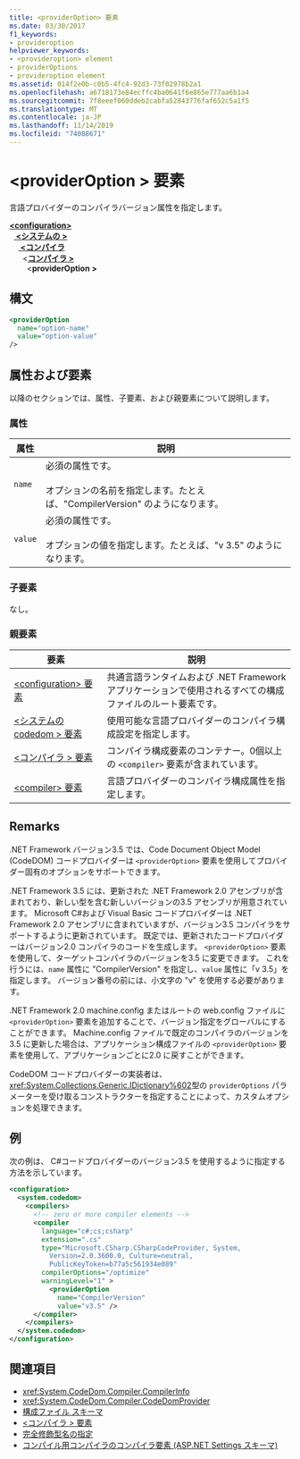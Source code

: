 ```yaml
---
title: <providerOption> 要素
ms.date: 03/30/2017
f1_keywords:
- provideroption
helpviewer_keywords:
- <provideroption> element
- providerOptions
- provideroption element
ms.assetid: 014f2e0b-c0b5-4fc4-92d3-73f02978b2a1
ms.openlocfilehash: a6718173e84ecffc4ba0641f6e865e777aa6b1a4
ms.sourcegitcommit: 7f8eeef060ddeb2cabfa52843776faf652c5a1f5
ms.translationtype: MT
ms.contentlocale: ja-JP
ms.lasthandoff: 11/14/2019
ms.locfileid: "74088671"
---
```

# <a name="provideroption-element"></a>\<providerOption > 要素
言語プロバイダーのコンパイラバージョン属性を指定します。  

[ **\<configuration>** ](../configuration-element.md)\
&nbsp;&nbsp;[ **\<システムの >** ](system-codedom-element.md)\
&nbsp;&nbsp;&nbsp;&nbsp;[ **\<コンパイラ**](compilers-element.md)\
&nbsp;&nbsp;&nbsp;&nbsp;&nbsp;&nbsp;\<[**コンパイラ >** ](compiler-element.md)\
&nbsp;&nbsp;&nbsp;&nbsp;&nbsp;&nbsp;&nbsp;&nbsp;\<**providerOption >**

## <a name="syntax"></a>構文  
  
```xml  
<providerOption  
  name="option-name"  
  value="option-value"  
/>  
```  
  
## <a name="attributes-and-elements"></a>属性および要素  
 以降のセクションでは、属性、子要素、および親要素について説明します。  
  
### <a name="attributes"></a>属性  
  
|属性|説明|  
|---------------|-----------------|  
|`name`|必須の属性です。<br /><br /> オプションの名前を指定します。たとえば、"CompilerVersion" のようになります。|  
|`value`|必須の属性です。<br /><br /> オプションの値を指定します。たとえば、"v 3.5" のようになります。|  
  
### <a name="child-elements"></a>子要素  
 なし。  
  
### <a name="parent-elements"></a>親要素  
  
|要素|説明|  
|-------------|-----------------|  
|[\<configuration> 要素](../configuration-element.md)|共通言語ランタイムおよび .NET Framework アプリケーションで使用されるすべての構成ファイルのルート要素です。|  
|[\<システムの codedom > 要素](system-codedom-element.md)|使用可能な言語プロバイダーのコンパイラ構成設定を指定します。|  
|[\<コンパイラ > 要素](compilers-element.md)|コンパイラ構成要素のコンテナー。0個以上の `<compiler>` 要素が含まれています。|  
|[\<compiler> 要素](compiler-element.md)|言語プロバイダーのコンパイラ構成属性を指定します。|  
  
## <a name="remarks"></a>Remarks  
 .NET Framework バージョン3.5 では、Code Document Object Model (CodeDOM) コードプロバイダーは `<providerOption>` 要素を使用してプロバイダー固有のオプションをサポートできます。  
  
 .NET Framework 3.5 には、更新された .NET Framework 2.0 アセンブリが含まれており、新しい型を含む新しいバージョンの3.5 アセンブリが用意されています。 Microsoft C#および Visual Basic コードプロバイダーは .NET Framework 2.0 アセンブリに含まれていますが、バージョン3.5 コンパイラをサポートするように更新されています。 既定では、更新されたコードプロバイダーはバージョン2.0 コンパイラのコードを生成します。 `<providerOption>` 要素を使用して、ターゲットコンパイラのバージョンを3.5 に変更できます。 これを行うには、`name` 属性に "CompilerVersion" を指定し、`value` 属性に「v 3.5」を指定します。 バージョン番号の前には、小文字の "v" を使用する必要があります。  
  
 .NET Framework 2.0 machine.config またはルートの web.config ファイルに `<providerOption>` 要素を追加することで、バージョン指定をグローバルにすることができます。 Machine.config ファイルで既定のコンパイラのバージョンを3.5 に更新した場合は、アプリケーション構成ファイルの `<providerOption>` 要素を使用して、アプリケーションごとに2.0 に戻すことができます。  
  
 CodeDOM コードプロバイダーの実装者は、<xref:System.Collections.Generic.IDictionary%602>型の `providerOptions` パラメーターを受け取るコンストラクターを指定することによって、カスタムオプションを処理できます。  
  
## <a name="example"></a>例  
 次の例は、 C#コードプロバイダーのバージョン3.5 を使用するように指定する方法を示しています。  
  
```xml  
<configuration>  
  <system.codedom>  
    <compilers>  
      <!-- zero or more compiler elements -->  
      <compiler  
        language="c#;cs;csharp"  
        extension=".cs"  
        type="Microsoft.CSharp.CSharpCodeProvider, System,   
          Version=2.0.3600.0, Culture=neutral,   
          PublicKeyToken=b77a5c561934e089"  
        compilerOptions="/optimize"  
        warningLevel="1" >  
          <providerOption  
            name="CompilerVersion"  
            value="v3.5" />  
      </compiler>  
    </compilers>  
  </system.codedom>  
</configuration>  
```  
  
## <a name="see-also"></a>関連項目

- <xref:System.CodeDom.Compiler.CompilerInfo>
- <xref:System.CodeDom.Compiler.CodeDomProvider>
- [構成ファイル スキーマ](../index.md)
- [\<コンパイラ > 要素](compilers-element.md)
- [完全修飾型名の指定](../../../reflection-and-codedom/specifying-fully-qualified-type-names.md)
- [コンパイル用コンパイラのコンパイラ要素 (ASP.NET Settings スキーマ)](https://docs.microsoft.com/previous-versions/dotnet/netframework-4.0/a15ebt6c(v=vs.100))
